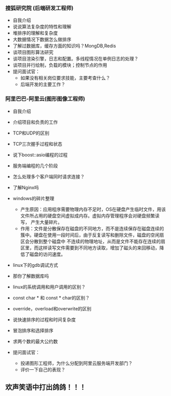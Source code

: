 ### 搜狐研究院 (后端研发工程师)

* 自我介绍
* 说说算法复杂度的特性和理解
* 堆排序的理解和复杂度
* 大数据情况下数据怎么做排序
* 了解过数据库，缓存方面的知识吗？MongDB,Redis
* 谈项目图形算法研究
* 谈项目渲染引擎，日志和配置。多线程情况在单例日志的处理？
* 谈项目并行绘制，负载的模块；控制节点的作用
* 提问面试官：
  * 如果没有相关岗位要求技能，主要考查什么？
  * 后端开发的主要工作？

### 阿里巴巴-阿里云(图形图像工程师)

  * 自我介绍
  * 介绍项目和负责的工作
  * TCP和UDP的区别
  * TCP三次握手过程和状态
  * 说下boost::asio编程的过程
  * 服务端编程的几个阶段
  * 怎么处理多个客户端同时请求连接？
  * 了解Nginx吗
  * windows的碎片整理
  	* 产生原因：应用程序需要物理内存不足时，OS在硬盘产生临时文件，用该文件所占用的硬盘空间虚拟成内存。虚拟内存管理程序会对硬盘频繁读写，
  	产生大量碎片。
  	* 作用：文件是分散保存在磁盘的不同地方，而不是连续保存在磁盘连续的簇中。硬盘在使用一段时间后，由于反复读写和删除文件，磁盘的空闲扇区会分散到整个磁盘中
  	不连续的物理地址，从而是文件不能存在连续的扇区里，而这样读写文件需要到不同地方读取，增加了磁头的来回移动，降低了磁盘的访问速度。

  * linux下的gdb调试方式
  * 那你了解数据库吗
  * linux的系统调用和用户调用的区别？
  * const char * 和 const * char的区别？
  * override，overload和overwrite的区别
  * 说快速排序的过程和时间复杂度
  * 冒泡排序和选择排序
  * 求两个数的最大公约数
  * 提问面试官：
  	* 投递图形工程师，为什么分配到阿里云服务端开发部门？
  	* 评价一下自己的表现？

欢声笑语中打出鸽鸽！！！
---
